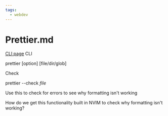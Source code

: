 ```yaml
---
tags:
  - webdev
---
```

# Prettier.md 

[CLI page](https://prettier.io/docs/en/cli.html)
CLI

prettier [option] [file/dir/glob] 

Check 

prettier --check *file* 

Use this to check for errors to see why formatting isn't working 

How do we get this functionality built in NVIM to check why formatting isn't working? 
